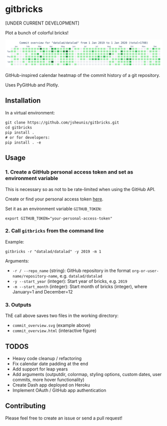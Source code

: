 # gitbricks

[UNDER CURRENT DEVELOPMENT]

Plot a bunch of colorful bricks! 

![alt text](assets/commit_overview.svg)

GitHub-inspired calendar heatmap of the commit history of a git repository.

Uses PyGitHub and Plotly.

## Installation

In a virtual environment:
```
git clone https://github.com/jsheunis/gitbricks.git
cd gitbricks
pip install .
# or for developers:
pip install . -e
```

## Usage

### 1. Create a GitHub personal access token and set as environment variable

This is necessary so as not to be rate-limited when using the GitHub API.

Create or find your personal access token [here](https://docs.github.com/en/authentication/keeping-your-account-and-data-secure/creating-a-personal-access-token).

Set it as an environment variable `GITHUB_TOKEN`:

```
export GITHUB_TOKEN="your-personal-access-token"
```

### 2. Call `gitbricks` from the command line

Example:
```
gitbricks -r "datalad/datalad" -y 2019 -m 1
```
Arguments:
- `-r / --repo_name` (string): GitHub repository in the format `org-or-user-name/repository-name`, e.g. `datalad/datalad`
- `-y --start_year` (integer): Start year of bricks, e.g. `2019`
- `-m --start_month` (integer): Start month of bricks (integer), where January=1 and December=12

### 3. Outputs

ThE call above saves two files in the working directory:

- `commit_overview.svg` (example above)
- `commit_overview.html` (interactive figure)

## TODOS

- Heavy code cleanup / refactoring
- Fix calendar date padding at the end
- Add support for leap years
- Add arguments (outputdir, colormap, styling options, custom dates, user commits, more hover functionality)
- Create Dash app deployed on Heroku
- Implement OAuth / GitHub app authentication

## Contributing

Please feel free to create an issue or send a pull request!
